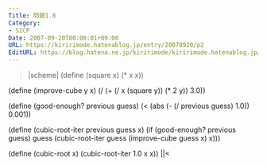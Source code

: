 ```yaml
---
Title: 問題1.8
Category:
- SICP
Date: 2007-09-20T00:00:01+09:00
URL: https://kiririmode.hatenablog.jp/entry/20070920/p2
EditURL: https://blog.hatena.ne.jp/kiririmode/kiririmode.hatenablog.jp/atom/entry/8454420450078216758
---
```



>|scheme|
(define (square x) (* x x))

(define (improve-cube y x)
  (/ (+ (/ x (square y))
	(* 2 y))
     3.0))


(define (good-enough? previous guess)
  (< (abs (- (/ previous guess) 1.0)) 0.001))

(define (cubic-root-iter previous guess x)
  (if (good-enough? previous guess)
      guess
      (cubic-root-iter guess (improve-cube guess x)
		 x)))

(define (cubic-root x)
  (cubic-root-iter 1.0 x x))
||<
